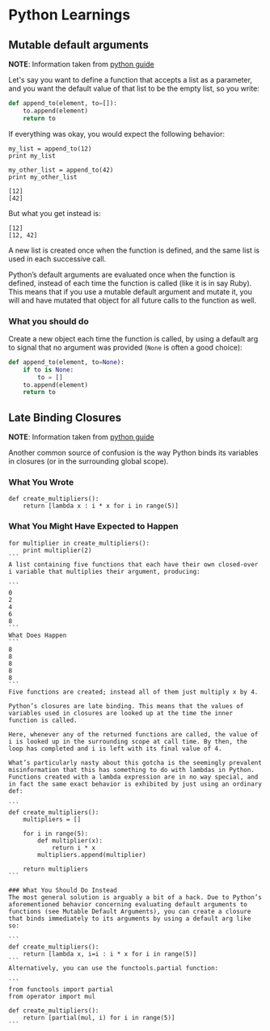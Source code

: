 Python Learnings
================

Mutable default arguments
-------------------------

__NOTE__: Information taken from [python guide](http://docs.python-guide.org/en/latest/writing/gotchas/)

Let's say you want to define a function that accepts a list as a parameter, and you
want the default value of that list to be the empty list, so you write:

```python
def append_to(element, to=[]):
    to.append(element)
    return to
```

If everything was okay, you would expect the following behavior:

```
my_list = append_to(12)
print my_list

my_other_list = append_to(42)
print my_other_list
```

```
[12]
[42]
```

But what you get instead is:

```
[12]
[12, 42]
```

A new list is created once when the function is defined, and the same list is used in each successive call.

Python’s default arguments are evaluated once when the function is defined, instead of each time the function is called (like it is in say Ruby). This means that if you use a mutable default argument and mutate it, you will and have mutated that object for all future calls to the function as well.

### What you should do
Create a new object each time the function is called, by using a default arg to signal that no argument was provided (`None` is often a good choice):

```python
def append_to(element, to=None):
    if to is None:
        to = []
    to.append(element)
    return to
```

Late Binding Closures
---------------------
__NOTE__: Information taken from [python guide](http://docs.python-guide.org/en/latest/writing/gotchas/)

Another common source of confusion is the way Python binds its variables in closures (or in the surrounding global scope).

### What You Wrote
```
def create_multipliers():
    return [lambda x : i * x for i in range(5)]
```
### What You Might Have Expected to Happen
````
for multiplier in create_multipliers():
    print multiplier(2)
```
A list containing five functions that each have their own closed-over i variable that multiplies their argument, producing:

```
0
2
4
6
8
```
What Does Happen
```
8
8
8
8
8
```
Five functions are created; instead all of them just multiply x by 4.

Python’s closures are late binding. This means that the values of variables used in closures are looked up at the time the inner function is called.

Here, whenever any of the returned functions are called, the value of i is looked up in the surrounding scope at call time. By then, the loop has completed and i is left with its final value of 4.

What’s particularly nasty about this gotcha is the seemingly prevalent misinformation that this has something to do with lambdas in Python. Functions created with a lambda expression are in no way special, and in fact the same exact behavior is exhibited by just using an ordinary def:

```
def create_multipliers():
    multipliers = []

    for i in range(5):
        def multiplier(x):
            return i * x
        multipliers.append(multiplier)

    return multipliers
```

### What You Should Do Instead
The most general solution is arguably a bit of a hack. Due to Python’s aforementioned behavior concerning evaluating default arguments to functions (see Mutable Default Arguments), you can create a closure that binds immediately to its arguments by using a default arg like so:

```
def create_multipliers():
    return [lambda x, i=i : i * x for i in range(5)]
```
Alternatively, you can use the functools.partial function:

```
from functools import partial
from operator import mul

def create_multipliers():
    return [partial(mul, i) for i in range(5)]
```
